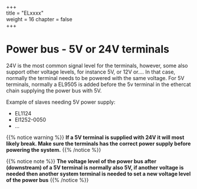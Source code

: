 +++  
title = "ELxxxx"   
weight = 16
chapter = false  
+++

# Power bus - 5V or 24V terminals
24V is the most common signal level for the terminals, however, some also support other voltage levels, for instance 5V, or 12V or....
In that case, normally the terminal needs to be powered with the same voltage.
For 5V terminals, normally a EL9505 is added before the 5v terminal in the ethercat chain supplying the power bus with 5V.

Example of slaves needing 5V power supply:
* EL1124 
* El1252-0050
* ...

{{% notice warning %}}
**If a 5V terminal is supplied with 24V it will most likely break. Make sure the terminals has the correct power supply __before__ powering the system.** 
{{% /notice %}}

{{% notice note %}}
**The voltage level of the power bus after (downstream) of a 5V terminal is normally also 5V, if another voltage is needed then another system terminal is needed to set a new voltage level of the power bus**
{{% /notice %}}
